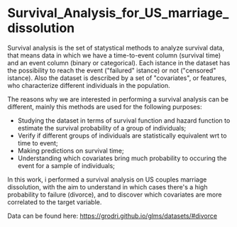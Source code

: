 # Survival_Analysis_for_US_marriage_dissolution
Survival analysis is the set of statystical methods to analyze survival data, that means data in which we have a time-to-event column (survival time) and an event column (binary or categorical). Each istance in the dataset has the possibility to reach the event ("failured" istance) or not ("censored" istance). Also the dataset is described by a set of "covariates", or features, who characterize different individuals in the population.

The reasons why we are interested in performing a survival analysis can be different, mainly this methods are used for the following purposes:
- Studying the dataset in terms of survival function and hazard function to estimate the survival probability of a group of individuals;
- Verify if different groups of individuals are statistically equivalent wrt to time to event;
- Making predictions on survival time;
- Understanding which covariates bring much probability to occuring the event for a sample of individuals;

In this work, i performed a survival analysis on US couples marriage dissolution, with the aim to understand in which cases there's a high probability to failure (divorce), and to discover which covariates are more correlated to the target variable.

Data can be found here: https://grodri.github.io/glms/datasets/#divorce
